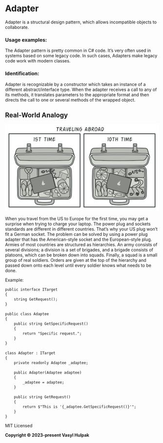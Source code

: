 ﻿# Adapter
Adapter is a structural design pattern, which allows incompatible objects to collaborate.

### Usage examples: 
The Adapter pattern is pretty common in C# code. It’s very often used in systems based on some legacy code. In such cases, Adapters make legacy code work with modern classes.

### Identification: 
Adapter is recognizable by a constructor which takes an instance of a different abstract/interface type. When the adapter receives a call to any of its methods, it translates parameters to the appropriate format and then directs the call to one or several methods of the wrapped object.

## Real-World Analogy

<div align="center">

![](../../Images/adapter.png)

</div>
When you travel from the US to Europe for the first time, you may get a surprise when trying to charge your laptop. The power plug and sockets standards are different in different countries. That’s why your US plug won’t fit a German socket. The problem can be solved by using a power plug adapter that has the American-style socket and the European-style plug.
Armies of most countries are structured as hierarchies. An army consists of several divisions; a division is a set of brigades, and a brigade consists of platoons, which can be broken down into squads. Finally, a squad is a small group of real soldiers. Orders are given at the top of the hierarchy and passed down onto each level until every soldier knows what needs to be done.

Example:

```
public interface ITarget
{
    string GetRequest();
}

public class Adaptee
{
    public string GetSpecificRequest()
    {
        return "Specific request.";
    }
}

class Adapter : ITarget
{
    private readonly Adaptee _adaptee;

    public Adapter(Adaptee adaptee)
    {
        _adaptee = adaptee;
    }

    public string GetRequest()
    {
        return $"This is '{_adaptee.GetSpecificRequest()}'";
    }
}
```


MIT Licensed

**Copyright © 2023-present Vasyl Hulpak**
